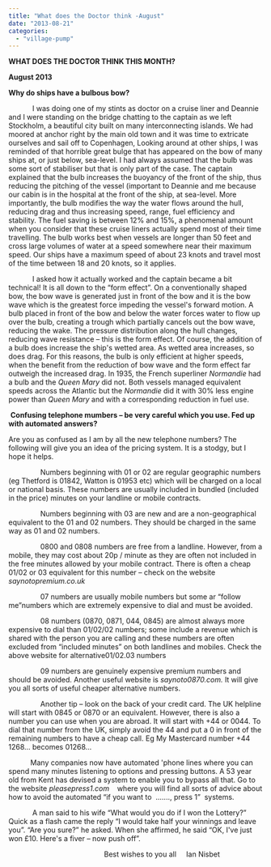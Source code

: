 ```yaml
---
title: "What does the Doctor think -August"
date: "2013-08-21"
categories: 
  - "village-pump"
---
```


**WHAT DOES THE DOCTOR THINK THIS MONTH?**

**August 2013**

**Why do ships have a bulbous bow?**

            I was doing one of my stints as doctor on a cruise liner and Deannie and I were standing on the bridge chatting to the captain as we left Stockholm, a beautiful city built on many interconnecting islands. We had moored at anchor right by the main old town and it was time to extricate ourselves and sail off to Copenhagen, Looking around at other ships, I was reminded of that horrible great bulge that has appeared on the bow of many ships at, or just below, sea-level. I had always assumed that the bulb was some sort of stabiliser but that is only part of the case. The captain explained that the bulb increases the buoyancy of the front of the ship, thus reducing the pitching of the vessel (important to Deannie and me because our cabin is in the hospital at the front of the ship, at sea-level. More importantly, the bulb modifies the way the water flows around the hull, reducing drag and thus increasing speed, range, fuel efficiency and stability. The fuel saving is between 12% and 15%, a phenomenal amount when you consider that these cruise liners actually spend most of their time travelling. The bulb works best when vessels are longer than 50 feet and cross large volumes of water at a speed somewhere near their maximum speed. Our ships have a maximum speed of about 23 knots and travel most of the time between 18 and 20 knots, so it applies.

            I asked how it actually worked and the captain became a bit technical! It is all down to the “form effect”. On a conventionally shaped bow, the bow wave is generated just in front of the bow and it is the bow wave which is the greatest force impeding the vessel's forward motion. A bulb placed in front of the bow and below the water forces water to flow up over the bulb, creating a trough which partially cancels out the bow wave, reducing the wake. The pressure distribution along the hull changes, reducing wave resistance – this is the form effect. Of course, the addition of a bulb does increase the ship's wetted area. As wetted area increases, so does drag. For this reasons, the bulb is only efficient at higher speeds, when the benefit from the reduction of bow wave and the form effect far outweigh the increased drag. In 1935, the French superliner _Normandie_ had a bulb and the _Queen Mary_ did not. Both vessels managed equivalent speeds across the Atlantic but the _Normandie_ did it with 30% less engine power than _Queen Mary_ and with a corresponding reduction in fuel use.

 **Confusing telephone mumbers – be very careful which you use. Fed up with automated answers?**

Are you as confused as I am by all the new telephone numbers? The following will give you an idea of the pricing system. It is a stodgy, but I hope it helps.

                Numbers beginning with 01 or 02 are regular geographic numbers (eg Thetford is 01842, Watton is 01953 etc) which will be charged on a local or national basis. These numbers are usually included in bundled (included in the price) minutes on your landline or mobile contracts.

                Numbers beginning with 03 are new and are a non-geographical equivalent to the 01 and 02 numbers. They should be charged in the same way as 01 and 02 numbers.

                0800 and 0808 numbers are free from a landline. However, from a mobile, they may cost about 20p / minute as they are often not included in the free minutes allowed by your mobile contract. There is often a cheap 01/02 or 03 equivalent for this number – check on the website _saynotopremium.co.uk_

                07 numbers are usually mobile numbers but some ar “follow me”numbers which are extremely expensive to dial and must be avoided.

                08 numbers (0870, 0871, 044, 0845) are almost always more expensive to dial than 01/02/02 numbers; some include a revenue which is shared with the person you are calling and these numbers are often excluded from “included minutes” on both landlines and mobiles. Check the above website for alternative01/02.03 numbers

                09 numbers are genuinely expensive premium numbers and should be avoided. Another useful website is _saynoto0870.com._ It will give you all sorts of useful cheaper alternative numbers.

                Another tip – look on the back of your credit card. The UK helpline will start with 0845 or 0870 or an equivalent. However, there is also a number you can use when you are abroad. It will start with +44 or 0044. To dial that number from the UK, simply avoid the 44 and put a 0 in front of the remaining numbers to have a cheap call. Eg My Mastercard number +44 1268... becomes 01268...

           Many companies now have automated 'phone lines where you can spend many minutes listening to options and pressing buttons. A 53 year old from Kent has devised a system to enable you to bypass all that. Go to the website _pleasepress1.com_    where you will find all sorts of advice about how to avoid the automated “if you want to  ..….., press 1”  systems.   

            A man said to his wife “What would you do if I won the Lottery?” Quick as a flash came the reply “I would take half your winnings and leave you”. “Are you sure?” he asked. When she affirmed, he said “OK, I've just won £10. Here's a fiver – now push off”.

                                                Best wishes to you all     Ian Nisbet
